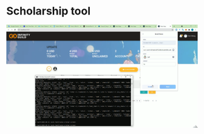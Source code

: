 # Scholarship tool

![Intro Picture](https://github.com/NadineRigney/axie-scholar-tool/blob/main/intro.png?raw=true)